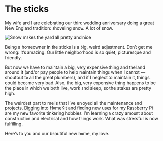 # The sticks
My wife and I are celebrating our third wedding anniversary doing a great New England tradition: shoveling snow. A lot of snow.

![Snow makes the yard all pretty and nice]()

Being a homeowner in the sticks is a big, weird adjustment. Don’t get me wrong: it’s amazing. Our little neighborhood is so quiet, picturesque and friendly. 

But now we have to maintain a big, very expensive thing and the land around it (and/or pay people to help maintain things when I cannot — shoutout to all the great plumbers), and if I neglect to maintain it, things could become very bad. Also, the big, very expensive thing happens to be the place in which we both live, work and sleep, so the stakes are pretty high.

The weirdest part to me is that I’ve enjoyed all the maintenance and projects. Digging into HomeKit and finding new uses for my Raspberry Pi are my new favorite tinkering hobbies, I’m learning a crazy amount about construction and electrical and how things work. What was stressful is now fulfilling.

Here’s to you and our beautiful new home, my love.

